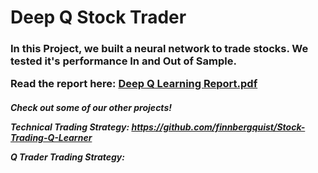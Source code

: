 

<h1> Deep Q Stock Trader </h1>

<h3> In this Project, we built a neural network to trade stocks. We tested it's performance In and Out of Sample.
  
 Read the report here: [Deep Q Learning Report.pdf](https://github.com/ebwknight/DeepQTrader/files/9492179/Deep.Q.Learning.Report.pdf)

 </h3>
 
<h5>
Check out some of our other projects!

Technical Trading Strategy: https://github.com/finnbergquist/Stock-Trading-Q-Learner

Q Trader Trading Strategy: 

</h5>



